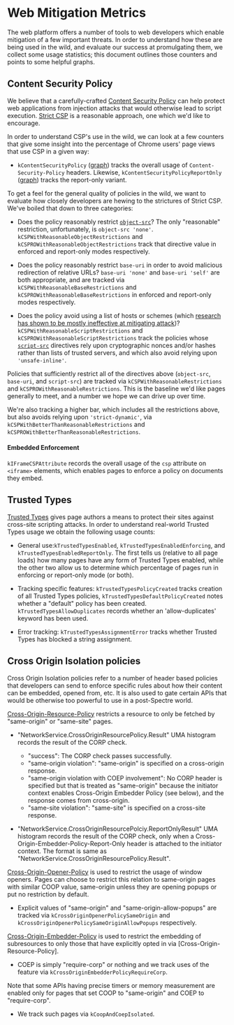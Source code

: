 # Web Mitigation Metrics

The web platform offers a number of tools to web developers which enable
mitigation of a few important threats. In order to understand how these are
being used in the wild, and evaluate our success at promulgating them, we
collect some usage statistics; this document outlines those counters and
points to some helpful graphs.

## Content Security Policy

We believe that a carefully-crafted [Content Security Policy][csp] can help
protect web applications from injection attacks that would otherwise lead to
script execution. [Strict CSP][strict-csp] is a reasonable approach, one which
we'd like to encourage.

[csp]: https://w3c.github.io/webappsec-csp/
[strict-csp]: https://csp.withgoogle.com/docs/strict-csp.html

In order to understand CSP's use in the wild, we can look at a few counters that
give some insight into the percentage of Chrome users' page views that use CSP
in a given way:

*   `kContentSecurityPolicy`
    ([graph](https://chromestatus.com/metrics/feature/timeline/popularity/15))
    tracks the overall usage of `Content-Security-Policy` headers. Likewise,
    `kContentSecurityPolicyReportOnly`
    ([graph](https://chromestatus.com/metrics/feature/timeline/popularity/16))
    tracks the report-only variant.

To get a feel for the general quality of policies in the wild, we want to
evaluate how closely developers are hewing to the strictures of Strict CSP.
We've boiled that down to three categories:

*   Does the policy reasonably restrict [`object-src`][object-src]? The only
    "reasonable" restriction, unfortunately, is `object-src 'none'`.
    `kCSPWithReasonableObjectRestrictions` and
    `kCSPROWithReasonableObjectRestrictions` track that directive value in
    enforced and report-only modes respectively.

*   Does the policy reasonably restrict `base-uri` in order to avoid malicious
    redirection of relative URLs? `base-uri 'none'` and `base-uri 'self'` are
    both appropriate, and are tracked via `kCSPWithReasonableBaseRestrictions`
    and `kCSPROWithReasonableBaseRestrictions` in enforced and report-only modes
    respectively.

*   Does the policy avoid using a list of hosts or schemes (which [research has
    shown to be mostly ineffective at mitigating attack][csp-is-dead])?
    `kCSPWithReasonableScriptRestrictions` and
    `kCSPROWithReasonableScriptRestrictions` track the policies whose
    [`script-src`][script-src] directives rely upon cryptographic nonces and/or
    hashes rather than lists of trusted servers, and which also avoid relying
    upon `'unsafe-inline'`.

Policies that sufficiently restrict all of the directives above (`object-src`,
`base-uri`, and `script-src`) are tracked via `kCSPWithReasonableRestrictions`
and `kCSPROWithReasonableRestrictions`. This is the baseline we'd like pages
generally to meet, and a number we hope we can drive up over time.

We're also tracking a higher bar, which includes all the restrictions above,
but also avoids relying upon `'strict-dynamic'`, via
`kCSPWithBetterThanReasonableRestrictions` and
`kCSPROWithBetterThanReasonableRestrictions`.

[object-src]: https://w3c.github.io/webappsec-csp/#directive-object-src
[base-uri]: https://w3c.github.io/webappsec-csp/#directive-base-uri
[script-src]: https://w3c.github.io/webappsec-csp/#directive-script-src
[csp-is-dead]: https://research.google/pubs/pub45542/

#### Embedded Enforcement

`kIFrameCSPAttribute` records the overall usage of the `csp` attribute on
`<iframe>` elements, which enables pages to enforce a policy on documents
they embed.

## Trusted Types

[Trusted Types][tt] gives page authors a means to protect their sites against
cross-site scripting attacks. In order to understand real-world Trusted Types
usage we obtain the following usage counts:

* General use:`kTrustedTypesEnabled`, `kTrustedTypesEnabledEnforcing`, and
  `kTrustedTypesEnabledReportOnly`. The first tells us (relative to all page
  loads) how many pages have any form of Trusted Types enabled, while the other
  two allow us to determine which percentage of pages run in enforcing or
  report-only mode (or both).

* Tracking specific features: `kTrustedTypesPolicyCreated` tracks
  creation of all Trusted Types policies, `kTrustedTypesDefaultPolicyCreated`
  notes whether a "default" policy has been created. `kTrustedTypesAllowDuplicates` 
  records whether an 'allow-duplicates' keyword has been used.

* Error tracking: `kTrustedTypesAssignmentError` tracks whether Trusted Types
  has blocked a string assignment.

[tt]: https://github.com/w3c/webappsec-trusted-types/

## Cross Origin Isolation policies

Cross Origin Isolation policies refer to a number of header based policies that
developers can send to enforce specific rules about how their content can be
embedded, opened from, etc. It is also used to gate certain APIs that would be
otherwise too powerful to use in a post-Spectre world.

[Cross-Origin-Resource-Policy][corp] restricts a resource to only be fetched by
"same-origin" or "same-site" pages.

* "NetworkService.CrossOriginResourcePolicy.Result" UMA histogram records the
  result of the CORP check.

  * "success": The CORP check passes successfully.
  * "same-origin violation": "same-origin" is specified on a cross-origin
    response.
  * "same-origin violation with COEP involvement": No CORP header
    is specified but that is treated as "same-origin" because the initiator
    context enables Cross-Origin Embedder Policy (see below), and the response
    comes from cross-origin.
  * "same-site violation": "same-site" is specified on a cross-site response.

* "NetworkService.CrossOriginResourcePolciy.ReportOnlyResult" UMA histogram
  records the result of the CORP check, only when a
  Cross-Origin-Embedder-Policy-Report-Only header is attached to the initiator
  context. The format is same as
  "NetworkService.CrossOriginResourcePolicy.Result".

[Cross-Origin-Opener-Policy][coop] is used to restrict the usage of window
openers. Pages can choose to restrict this relation to same-origin pages with
similar COOP value, same-origin unless they are opening popups or put no
restriction by default.

* Explicit values of "same-origin" and "same-origin-allow-popups" are tracked
  via `kCrossOriginOpenerPolicySameOrigin` and
  `kCrossOriginOpenerPolicySameOriginAllowPopups` respectively.

[Cross-Origin-Embedder-Policy][coep] is used to restrict the embedding of
subresources to only those that have explicitly opted in via
[Cross-Origin-Resource-Policy].

* COEP is simply "require-corp" or nothing and we track uses of the feature via
  `kCrossOriginEmbedderPolicyRequireCorp`.

Note that some APIs having precise timers or memory measurement are enabled only
for pages that set COOP to "same-origin" and COEP to "require-corp".

* We track such pages via `kCoopAndCoepIsolated`.


[corp]: https://developer.mozilla.org/en-US/docs/Web/HTTP/Cross-Origin_Resource_Policy_(CORP)
[coep]: https://wicg.github.io/cross-origin-embedder-policy/
[coop]: https://gist.github.com/annevk/6f2dd8c79c77123f39797f6bdac43f3e

